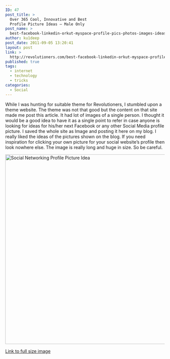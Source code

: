 ```yaml
---
ID: 47
post_title: >
  Over 365 Cool, Innovative and Best
  Profile Picture Ideas – Male Only
post_name: >
  best-facebook-linkedin-orkut-myspace-profile-pics-photos-images-ideas
author: ku1deep
post_date: 2011-09-05 13:20:41
layout: post
link: >
  http://revolutioners.com/best-facebook-linkedin-orkut-myspace-profile-pics-photos-images-ideas/
published: true
tags:
  - internet
  - technology
  - tricks
categories:
  - Social
---
```

<p>While I was hunting for suitable theme for Revolutioners, I stumbled upon a theme website. The theme was not that good but the content on that site made me post this article. It had lot of images of a single person. I thought it would be a good idea to have it as a single point to refer in case anyone is looking for ideas for his/her next Facebook or any other Social Media profile picture. I saved the whole site as Image and posting it here on my blog. I really liked the ideas of the pictures shown on the blog. If you need inspiration for clicking your own picture for your social website’s profile then look nowhere else. The image is really long and huge in size. So be careful.</p>
<p><img class="alignnone" src="https://web.archive.org/web/20120323131000im_/http://img24.imageshack.us/img24/5550/facebookprofilepicturei.jpg" alt="Social Networking Profile Picture Idea" width="600"></p>
<p><a href="https://web.archive.org/web/20120323131000/http://img24.imageshack.us/img24/5550/facebookprofilepicturei.jpg">Link to full size image</a></p>

<!-- wp:paragraph -->
<p></p>
<!-- /wp:paragraph -->